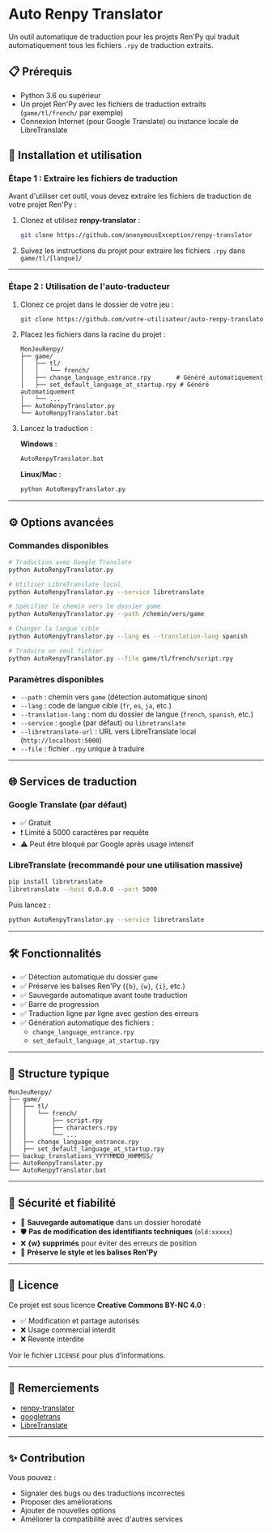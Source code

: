 # Auto Renpy Translator

Un outil automatique de traduction pour les projets Ren'Py qui traduit automatiquement tous les fichiers `.rpy` de traduction extraits.

## 📋 Prérequis

- Python 3.6 ou supérieur
- Un projet Ren'Py avec les fichiers de traduction extraits (`game/tl/french/` par exemple)
- Connexion Internet (pour Google Translate) ou instance locale de LibreTranslate

## 🚀 Installation et utilisation

### Étape 1 : Extraire les fichiers de traduction

Avant d'utiliser cet outil, vous devez extraire les fichiers de traduction de votre projet Ren'Py :

1. Clonez et utilisez **renpy-translator** :
   ```bash
   git clone https://github.com/anonymousException/renpy-translator
   ```

2. Suivez les instructions du projet pour extraire les fichiers `.rpy` dans `game/tl/[langue]/`

---

### Étape 2 : Utilisation de l'auto-traducteur

1. Clonez ce projet dans le dossier de votre jeu :
   ```bash
   git clone https://github.com/votre-utilisateur/auto-renpy-translator
   ```

2. Placez les fichiers dans la racine du projet :
   ```
   MonJeuRenpy/
   ├── game/
   │   ├── tl/
   │   │   └── french/
   │   ├── change_language_entrance.rpy       # Généré automatiquement
   │   ├── set_default_language_at_startup.rpy # Généré automatiquement
   │   └── ...
   ├── AutoRenpyTranslator.py
   └── AutoRenpyTranslator.bat
   ```

3. Lancez la traduction :

   **Windows** :
   ```bash
   AutoRenpyTranslator.bat
   ```

   **Linux/Mac** :
   ```bash
   python AutoRenpyTranslator.py
   ```

---

## ⚙️ Options avancées

### Commandes disponibles

```bash
# Traduction avec Google Translate
python AutoRenpyTranslator.py

# Utiliser LibreTranslate local
python AutoRenpyTranslator.py --service libretranslate

# Spécifier le chemin vers le dossier game
python AutoRenpyTranslator.py --path /chemin/vers/game

# Changer la langue cible
python AutoRenpyTranslator.py --lang es --translation-lang spanish

# Traduire un seul fichier
python AutoRenpyTranslator.py --file game/tl/french/script.rpy
```

### Paramètres disponibles

- `--path` : chemin vers `game` (détection automatique sinon)
- `--lang` : code de langue cible (`fr`, `es`, `ja`, etc.)
- `--translation-lang` : nom du dossier de langue (`french`, `spanish`, etc.)
- `--service` : `google` (par défaut) ou `libretranslate`
- `--libretranslate-url` : URL vers LibreTranslate local (`http://localhost:5000`)
- `--file` : fichier `.rpy` unique à traduire

---

## 🌐 Services de traduction

### Google Translate (par défaut)

- ✅ Gratuit
- ❗ Limité à 5000 caractères par requête
- ⚠ Peut être bloqué par Google après usage intensif

### LibreTranslate (recommandé pour une utilisation massive)

```bash
pip install libretranslate
libretranslate --host 0.0.0.0 --port 5000
```

Puis lancez :

```bash
python AutoRenpyTranslator.py --service libretranslate
```

---

## 🛠 Fonctionnalités

- ✅ Détection automatique du dossier `game`
- ✅ Préserve les balises Ren'Py (`{b}`, `{w}`, `{i}`, etc.)
- ✅ Sauvegarde automatique avant toute traduction
- ✅ Barre de progression
- ✅ Traduction ligne par ligne avec gestion des erreurs
- ✅ Génération automatique des fichiers :
  - `change_language_entrance.rpy`
  - `set_default_language_at_startup.rpy`

---

## 📁 Structure typique

```
MonJeuRenpy/
├── game/
│   ├── tl/
│   │   └── french/
│   │       ├── script.rpy
│   │       ├── characters.rpy
│   │       └── ...
│   ├── change_language_entrance.rpy
│   ├── set_default_language_at_startup.rpy
├── backup_translations_YYYYMMDD_HHMMSS/
├── AutoRenpyTranslator.py
└── AutoRenpyTranslator.bat
```

---

## 🔐 Sécurité et fiabilité

- 💾 **Sauvegarde automatique** dans un dossier horodaté
- 🛡 **Pas de modification des identifiants techniques** (`old:xxxxx`)
- ❌ **{w} supprimés** pour éviter des erreurs de position
- 🧠 **Préserve le style et les balises Ren'Py**

---

## 📜 Licence

Ce projet est sous licence **Creative Commons BY-NC 4.0** :
- ✅ Modification et partage autorisés
- ❌ Usage commercial interdit
- ❌ Revente interdite

Voir le fichier `LICENSE` pour plus d’informations.

---

## 🙏 Remerciements

- [renpy-translator](https://github.com/anonymousException/renpy-translator)
- [googletrans](https://github.com/ssut/googletrans)
- [LibreTranslate](https://github.com/LibreTranslate/LibreTranslate)

---

## ✨ Contribution

Vous pouvez :
- Signaler des bugs ou des traductions incorrectes
- Proposer des améliorations
- Ajouter de nouvelles options
- Améliorer la compatibilité avec d'autres services
